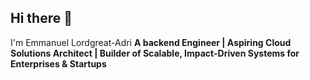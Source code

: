 ## Hi there 👋
I'm Emmanuel Lordgreat-Adri
    **A backend Engineer | Aspiring Cloud Solutions Architect | Builder of Scalable, Impact-Driven Systems for Enterprises & Startups**

<!--
**Lordgreatadri/Lordgreatadri** is a ✨ _special_ ✨ repository because its `README.md` (this file) appears on your GitHub profile.

Here are some ideas to get you started:

- 🔭 I’m currently working on ...
- 🌱 I’m currently learning ...
- 👯 I’m looking to collaborate on ...
- 🤔 I’m looking for help with ...
- 💬 Ask me about ...
- 📫 How to reach me: ...
- 😄 Pronouns: ...
- ⚡ Fun fact: ...
-->
